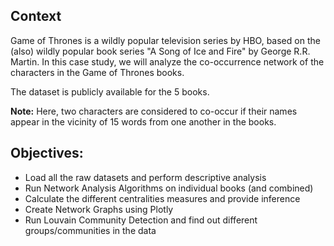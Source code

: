 ## Context
Game of Thrones is a wildly popular television series by HBO, based on the (also) wildly popular book series "A Song of Ice and Fire" by George R.R. Martin. In this case study, we will analyze the co-occurrence network of the characters in the Game of Thrones books.

The dataset is publicly available for the 5 books.

**Note:** Here, two characters are considered to co-occur if their names appear in the vicinity of 15 words from one another in the books.

## Objectives:
- Load all the raw datasets and perform descriptive analysis
- Run Network Analysis Algorithms on individual books (and combined)
- Calculate the different centralities measures and provide inference
- Create Network Graphs using Plotly
- Run Louvain Community Detection and find out different groups/communities in the data